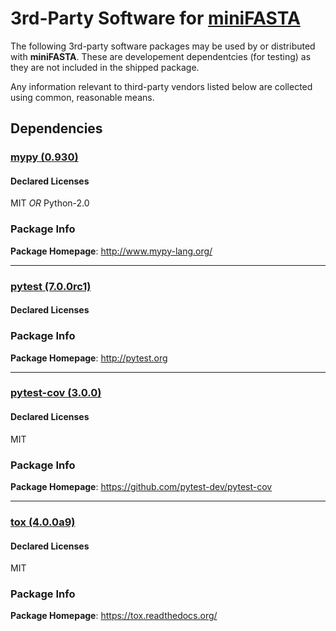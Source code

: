 
# 3rd-Party Software for [miniFASTA]()

The following 3rd-party software packages may be used by or distributed with **miniFASTA**. These are developement dependentcies (for testing) as they are not included in the shipped package.

Any information relevant to third-party vendors listed below are collected using common, reasonable means.

## Dependencies

### [mypy (0.930)](http://www.mypy-lang.org/)

#### Declared Licenses
MIT *OR* Python-2.0

### Package Info

**Package Homepage**: http://www.mypy-lang.org/

---

### [pytest (7.0.0rc1)](http://pytest.org)

#### Declared Licenses

### Package Info

**Package Homepage**: http://pytest.org

---

### [pytest-cov (3.0.0)](https://github.com/pytest-dev/pytest-cov)

#### Declared Licenses
MIT

### Package Info

**Package Homepage**: https://github.com/pytest-dev/pytest-cov

---

### [tox (4.0.0a9)](https://tox.readthedocs.org/)

#### Declared Licenses
MIT

### Package Info

**Package Homepage**: https://tox.readthedocs.org/
